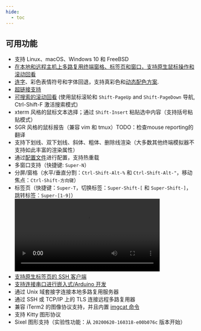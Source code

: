 ```yaml
---
hide:
  - toc
---
```


## 可用功能

* 支持 Linux、macOS、Windows 10 和 FreeBSD
* [在本地和远程主机上多路复用终端窗格、标签页和窗口，支持原生鼠标操作和滚动回看](multiplexing.md)
* <a href="https://github.com/tonsky/FiraCode#fira-code-monospaced-font-with-programming-ligatures">连字</a>、彩色表情符号和字体回退，支持真彩色和[动态配色方案](config/appearance.md).
* [超链接支持](hyperlinks.md)
* [可搜索的滚动回看](scrollback.md) (使用鼠标滚轮和 `Shift-PageUp` and `Shift-PageDown` 导航, Ctrl-Shift-F 激活搜索模式)
* xterm 风格的鼠标文本选择；通过 `Shift-Insert` 粘贴选中内容（支持括号粘贴模式）
* SGR 风格的鼠标报告（兼容 vim 和 tmux）TODO：检查mouse reporting的翻译
* 支持下划线、双下划线、斜体、粗体、删除线渲染（大多数其他终端模拟器不支持如此丰富的渲染属性）
* 通过[配置文件](config/files.md)进行配置，支持热重载
* 多窗口支持（快捷键: `Super-N`）
* 分屏/窗格（水平/垂直分割：`Ctrl-Shift-Alt-%` 和 `Ctrl-Shift-Alt-"`，移动焦点：`Ctrl-Shift-方向键`）
* 标签页（快捷键：`Super-T`，切换标签：`Super-Shift-[` 和 `Super-Shift-]`，跳转标签：`Super-[1-9]`）
  <video width="80%" controls src="screenshots/wezterm-tabs.mp4" loop></video>
* [支持原生标签页的 SSH 客户端](ssh.md)
* [支持连接串口进行嵌入式/Arduino 开发](serial.md)
* 通过 Unix 域套接字连接本地多路复用服务器
* 通过 SSH 或 TCP/IP 上的 TLS 连接远程多路复用器
* 兼容 iTerm2 的图像协议支持，并且内置 [imgcat 命令](imgcat.md)
* 支持 Kitty 图形协议
* Sixel 图形支持（实验性功能：从 `20200620-160318-e00b076c` 版本开始）
